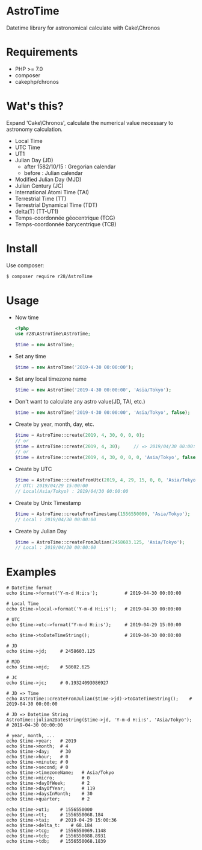 # AstroTime
Datetime library for astronomical calculate with Cake\Chronos

# Requirements
- PHP >= 7.0
- composer
- cakephp/chronos

# Wat's this?
Expand 'Cake\Chronos', calculate the numerical value necessary to astronomy calculation.

- Local Time
- UTC Time
- UT1
- Julian Day (JD)
    - after 1582/10/15 : Gregorian calendar
    - before : Julian calendar
- Modified Julian Day (MJD)
- Julian Century (JC)
- International Atomi Time (TAI)
- Terrestrial Time (TT)
- Terrestrial Dynamical Time (TDT)
- delta(T) (TT-UT1) 
- Temps-coordonnée géocentrique (TCG)
- Temps-coordonnée barycentrique (TCB)

# Install
Use composer:
```bash
$ composer require r28/AstroTime
```

# Usage
- Now time
    ```php
    <?php
    use r28\AstroTime\AstroTime;

    $time = new AstroTime;
    ```

- Set any time
    ```php
    $time = new AstroTime('2019-4-30 00:00:00');
    ```

- Set any local timezone name
    ```php
    $time = new AstroTime('2019-4-30 00:00:00', 'Asia/Tokyo');
    ```

- Don't want to calculate any astro value(JD, TAI, etc.)
    ```php
    $time = new AstroTime('2019-4-30 00:00:00', 'Asia/Tokyo', false);
    ```

- Create by year, month, day, etc.
    ```php
    $time = AstroTime::create(2019, 4, 30, 0, 0, 0);
    // or
    $time = AstroTime::create(2019, 4, 30);     // => 2019/04/30 00:00:00
    // or
    $time = AstroTime::create(2019, 4, 30, 0, 0, 0, 'Asia/Tokyo', false);
    ```

- Create by UTC
    ```php
    $time = AstroTime::createFromUtc(2019, 4, 29, 15, 0, 0, 'Asia/Tokyo');
    // UTC: 2019/04/29 15:00:00
    // Local(Asia/Tokyo) : 2019/04/30 00:00:00
    ```
- Create by Unix Timestamp
    ```php
    $time = AstroTime::createFromTimestamp(1556550000, 'Asia/Tokyo');
    // Local : 2019/04/30 00:00:00
    ```
- Create by Julian Day
    ```php
    $time = AstroTime::createFromJulian(2458603.125, 'Asia/Tokyo');
    // Local : 2019/04/30 00:00:00
    ```

# Examples
    # DateTime format
    echo $time->format('Y-m-d H:i:s');          # 2019-04-30 00:00:00

    # Local Time
    echo $time->local->format('Y-m-d H:i:s');   # 2019-04-30 00:00:00

    # UTC
    echo $time->utc->format('Y-m-d H:i:s');     # 2019-04-29 15:00:00

    echo $time->toDateTimeString();             # 2019-04-30 00:00:00

    # JD
    echo $time->jd;     # 2458603.125

    # MJD
    echo $time->mjd;    # 58602.625

    # JC
    echo $time->jc;     # 0.19324093086927

    # JD => Time
    echo AstroTime::createFromJulian($time->jd)->toDateTimeString();    # 2019-04-30 00:00:00

    # JD => Datetime String
    AstroTime::julian2Datestring($time->jd, 'Y-m-d H:i:s', 'Asia/Tokyo');   # 2019-04-30 00:00:00

    # year, month, ...
    echo $time->year;   # 2019
    echo $time->month;  # 4
    echo $time->day;    # 30
    echo $time->hour;   # 0
    echo $time->minute; # 0
    echo $time->second; # 0
    echo $time->timezoneName;   # Asia/Tokyo
    echo $time->micro;          # 0
    echo $time->dayOfWeek;      # 2
    echo $time->dayOfYear;      # 119
    echo $time->daysInMonth;    # 30
    echo $time->quarter;        # 2

    echo $time->ut1;    # 1556550000
    echo $time->tt;     # 1556550068.184
    echo $time->tai;    # 2019-04-29 15:00:36
    echo $time->delta_t:    # 68.184
    echo $time->tcg;    # 1556550069.1148
    echo $time->tcb;    # 1556550088.8931
    echo $time->tdb;    # 1556550068.1839
